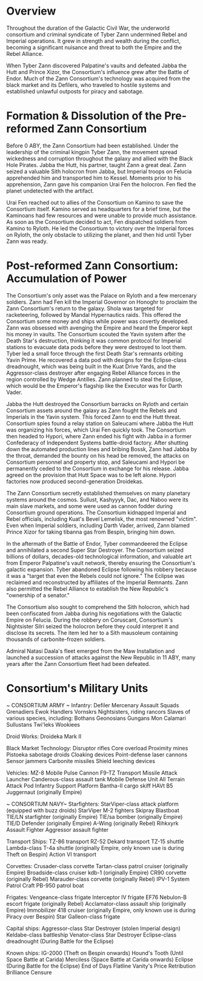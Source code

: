 # Overview
Throughout the duration of the Galactic Civil War, the underworld consortium and criminal syndicate of Tyber Zann undermined Rebel and Imperial operations.
It grew in strength and wealth during the conflict, becoming a significant nuisance and threat to both the Empire and the Rebel Alliance.

When Tyber Zann discovered Palpatine's vaults and defeated Jabba the Hutt and Prince Xizor, the Consortium's influence grew after the Battle of Endor.
Much of the Zann Consortium's technology was acquired from the black market and its Defilers, who traveled to hostile systems and established unlawful outposts for piracy and sabotage.

# Formation & Dissolution of the Pre-reformed Zann Consortium
Before 0 ABY, the Zann Consortium had been established.
Under the leadership of the criminal kingpin Tyber Zann, the movement spread wickedness and corruption throughout the galaxy and allied with the Black Hole Pirates.
Jabba the Hutt, his partner, taught Zann a great deal.
Zann seized a valuable Sith holocron from Jabba, but Imperial troops on Felucia apprehended him and transported him to Kessel.
Moments prior to his apprehension, Zann gave his companion Urai Fen the holocron.
Fen fled the planet undetected with the artifact.

Urai Fen reached out to allies of the Consortium on Kamino to save the Consortium itself.
Kamino served as headquarters for a brief time, but the Kaminoans had few resources and were unable to provide much assistance.
As soon as the Consortium decided to act, Fen dispatched soldiers from Kamino to Ryloth.
He led the Consortium to victory over the Imperial forces on Ryloth, the only obstacle to utilizing the planet, and then hid until Tyber Zann was ready.



# Post-reformed Zann Consortium: Accumulation of Power
The Consortium's only asset was the Palace on Ryloth and a few mercenary soldiers.
Zann had Fen kill the Imperial Governor on Honoghr to proclaim the Zann Consortium's return to the galaxy.
Shola was targeted for racketeering, followed by Mandal Hypernautics raids.
This offered the Consortium some money and ships while power was covertly developed.
Zann was obsessed with avenging the Empire and heard the Emperor kept his money in vaults.
The Consortium scouted the Yavin system after the Death Star's destruction, thinking it was common protocol for Imperial stations to evacuate data pods before they were destroyed to loot them.
Tyber led a small force through the first Death Star's remnants orbiting Yavin Prime.
He recovered a data pod with designs for the Eclipse-class dreadnought, which was being built in the Kuat Drive Yards, and the Aggressor-class destroyer after engaging Rebel Alliance forces in the region controlled by Wedge Antilles.
Zann planned to steal the Eclipse, which would be the Emperor's flagship like the Executor was for Darth Vader.

Jabba the Hutt destroyed the Consortium barracks on Ryloth and certain Consortium assets around the galaxy as Zann fought the Rebels and Imperials in the Yavin system.
This forced Zann to end the Hutt threat.
Consortium spies found a relay station on Saleucami where Jabba the Hutt was organizing his forces, which Urai Fen quickly took.
The Consortium then headed to Hypori, where Zann ended his fight with Jabba in a former Confederacy of Independent Systems battle-droid factory.
After shutting down the automated production lines and bribing Bossk, Zann had Jabba by the throat, demanded the bounty on his head be removed, the attacks on Consortium personnel and property stop, and Saleucami and Hypori be permanently ceded to the Consortium in exchange for his release.
Jabba agreed on the provision that Hutt Space was to be left alone.
Hypori factories now produced second-generation Droidekas.

The Zann Consortium secretly established themselves on many planetary systems around the cosmos.
Sullust, Kashyyyk, Dac, and Naboo were its main slave markets, and some were used as cannon fodder during Consortium ground operations.
The Consortium kidnapped Imperial and Rebel officials, including Kuat's Bevel Lemelisk, the most renowned "victim".
Even when Imperial soldiers, including Darth Vader, arrived, Zann blamed Prince Xizor for taking tibanna gas from Bespin, bringing him down.

In the aftermath of the Battle of Endor, Tyber commandeered the Eclipse and annihilated a second Super Star Destroyer.
The Consortium seized billions of dollars, decades-old technological information, and valuable art from Emperor Palpatine's vault network, thereby ensuring the Consortium's galactic expansion.
Tyber abandoned Eclipse following his robbery because it was a "target that even the Rebels could not ignore." The Eclipse was reclaimed and reconstructed by affiliates of the Imperial Remnants.
Zann also permitted the Rebel Alliance to establish the New Republic's "ownership of a senator."

The Consortium also sought to comprehend the Sith holocron, which had been confiscated from Jabba during his negotiations with the Galactic Empire on Felucia.
During the robbery on Coruscant, Consortium's Nightsister Silri seized the holocron before they could interpret it and disclose its secrets.
The item led her to a Sith mausoleum containing thousands of carbonite-frozen soldiers.

Admiral Natasi Daala's fleet emerged from the Maw Installation and launched a succession of attacks against the New Republic in 11 ABY, many years after the Zann Consortium fleet had been defeated.



# Consortium's Military Units
~ CONSORTIUM ARMY ~
Infantry:
Defiler
Mercenary Assault Squads
Grenadiers
Ewok Handlers
Vornskrs
Nightsisters, riding rancors
Slaves of various species, including:
Bothans
Geonosians
Gungans
Mon Calamari
Sullustans
Twi'leks
Wookiees

Droid Works:
Droideka Mark II

Black Market Technology:
Disruptor rifles
Core overload
Proximity mines
Pistoeka sabotage droids
Cloaking devices
Point-defense laser cannons
Sensor jammers
Carbonite missiles
Shield leeching devices

Vehicles:
MZ-8 Mobile Pulse Cannon
F9-TZ Transport
Missile Attack Launcher
Canderous-class assault tank
Mobile Defense Unit
All Terrain Attack Pod
Infantry Support Platform
Bantha-II cargo skiff
HAVt B5 Juggernaut (originally Empire)

~ CONSORTIUM NAVY~
Starfighters:
StarViper-class attack platform (equipped with buzz droids)
StarViper M-2 fighters
Skipray Blastboat
TIE/LN starfighter (originally Empire)
TIE/sa bomber (originally Empire)
TIE/D Defender (originally Empire)
A-Wing (originally Rebel)
Rihkxyrk Assault Fighter
Aggressor assault fighter

Transport Ships:
TZ-86 transport
RZ-52 Dekard transport
TZ-15 shuttle
Lambda-class T-4a shuttle (originally Empire, only known use is during Theft on Bespin)
Action VI transport

Corvettes:
Crusader-class corvette
Tartan-class patrol cruiser (originally Empire)
Broadside-class cruiser kdb-1 (originally Empire)
CR90 corvette (originally Rebel)
Marauder-class corvette (originally Rebel)
IPV-1 System Patrol Craft
PB-950 patrol boat

Frigates:
Vengeance-class frigate
Interceptor IV frigate
EF76 Nebulon-B escort frigate (originally Rebel)
Acclamator-class assault ship (originally Empire)
Immobilizer 418 cruiser (originally Empire, only known use is during Piracy over Bespin)
Star Galleon-class frigate

Capital ships:
Aggressor-class Star Destroyer (stolen Imperial design)
Keldabe-class battleship
Venator-class Star Destroyer
Eclipse-class dreadnought (During Battle for the Eclipse)

Known ships:
IG-2000 (Theft on Bespin onwards)
Hound's Tooth (Until Space Battle at Carida)
Merciless (Space Battle at Carida onwards)
Eclipse (During Battle for the Eclipse)
End of Days
Flatline
Vanity's Price
Retribution
Brilliance
Censure